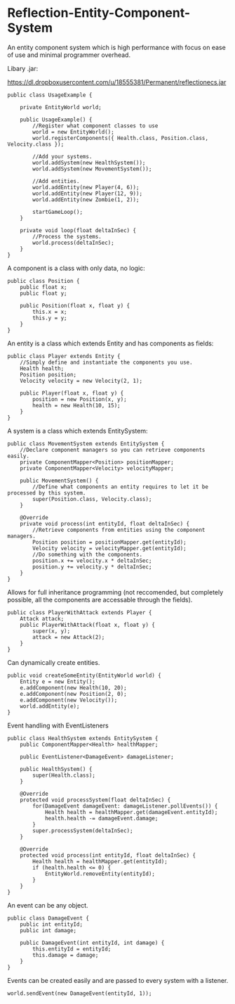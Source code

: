 Reflection-Entity-Component-System
==================================

An entity component system which is high performance with focus on ease of use and minimal programmer overhead.


Libary .jar:

https://dl.dropboxusercontent.com/u/18555381/Permanent/reflectionecs.jar
<br>

	public class UsageExample {
	
		private EntityWorld world;
		
		public UsageExample() {
			//Register what component classes to use
			world = new EntityWorld();
			world.registerComponents({ Health.class, Position.class, Velocity.class });
			
			//Add your systems.
			world.addSystem(new HealthSystem());
			world.addSystem(new MovementSystem());
			
			//Add entities.
			world.addEntity(new Player(4, 6));
			world.addEntity(new Player(12, 9));
			world.addEntity(new Zombie(1, 2));
			
			startGameLoop();
		}
		
		private void loop(float deltaInSec) {
			//Process the systems.
			world.process(deltaInSec);
		}
	}

A component is a class with only data, no logic:

	public class Position {
		public float x;
		public float y;
	
		public Position(float x, float y) {
			this.x = x;
			this.y = y;
		}
	}

An entity is a class which extends Entity and has components as fields:

	public class Player extends Entity {
		//Simply define and instantiate the components you use.
		Health health;
		Position position;
		Velocity velocity = new Velocity(2, 1);
	
		public Player(float x, float y) {
			position = new Position(x, y);
			health = new Health(10, 15);
		}
	}
	
A system is a class which extends EntitySystem:

	public class MovementSystem extends EntitySystem {
		//Declare component managers so you can retrieve components easily.
		private ComponentMapper<Position> positionMapper;
		private ComponentMapper<Velocity> velocityMapper;
		
		public MovementSystem() {
			//Define what components an entity requires to let it be processed by this system.
			super(Position.class, Velocity.class);
		}
	
		@Override
		private void process(int entityId, float deltaInSec) {
			//Retrieve components from entities using the component managers.
			Position position = positionMapper.get(entityId);
			Velocity velocity = velocityMapper.get(entityId);
			//Do something with the components.
			position.x += velocity.x * deltaInSec;
			position.y += velocity.y * deltaInSec;
		}
	}
	
Allows for full inheritance programming (not reccomended, but completely possible, all the components are accessable through the fields).

	public class PlayerWithAttack extends Player {
		Attack attack;
		public PlayerWithAttack(float x, float y) {
			super(x, y);
			attack = new Attack(2);
		}
	}
	
Can dynamically create entities.

	public void createSomeEntity(EntityWorld world) {
		Entity e = new Entity();
		e.addComponent(new Health(10, 20);
		e.addComponent(new Position(2, 0);
		e.addComponent(new Velocity());
		world.addEntity(e);
	}
	
	
Event handling with EventListeners

	public class HealthSystem extends EntitySystem {
		public ComponentMapper<Health> healthMapper;
	
		public EventListener<DamageEvent> damageListener;
	
		public HealthSystem() {
			super(Health.class);
		}
	
		@Override
		protected void processSystem(float deltaInSec) {
			for(DamageEvent damageEvent: damageListener.pollEvents()) {
				Health health = healthMapper.get(damageEvent.entityId);
				health.health -= damageEvent.damage;
			}
			super.processSystem(deltaInSec);
		}
	
		@Override
		protected void process(int entityId, float deltaInSec) {
			Health health = healthMapper.get(entityId);
			if (health.health <= 0) {
				EntityWorld.removeEntity(entityId);
			}
		}
	}
	
An event  can be any object.

	public class DamageEvent {
		public int entityId;
		public int damage;
	
		public DamageEvent(int entityId, int damage) {
			this.entityId = entityId;
			this.damage = damage;
		}
	}

Events can be created easily and are passed to every system with a listener.

	world.sendEvent(new DamageEvent(entityId, 1));
